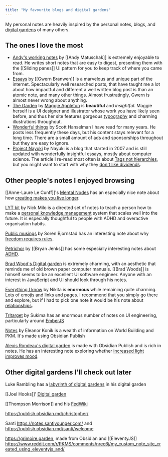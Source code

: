 ```yaml
---
title: "My favourite blogs and digital gardens"
---
```


My personal notes are heavily inspired by the personal notes, blogs, and [digital gardens](notes/digital%20garden.md) of many others.

## The ones I love the most

- [Andy's working notes](https://notes.andymatuschak.org/About_these_notes) by [[Andy Matuschak]]  is extremely enjoyable to read. He writes short notes that are easy to digest, presenting them with the  [[Sliding panes]] UI pattern for you to keep track of where you came from.
- [Essays](https://www.gwern.net/index) by [[Gwern Branwen]] is a marvelous and unique part of the internet. Spectacularly well researched posts, that have taught me a lot about how impactful and different a well written blog post is than an atomic note, and many other things. Almost frustratingly, Gwern is almost never wrong about anything.
 - [The Garden](https://maggieappleton.com/garden) by [Maggie Appleton](notes/Maggie%20Appleton) is **beautiful** and *insightful*. Maggie herself is a UI designer and illustrator whose work you have likely seen before, and thus her site features gorgeous [typography](notes/typography) and charming illustrations throughout.
 - [Wonderful things](https://www.hanselman.com/blog/) by Scott Hanselman I have read for many years. He posts less frequently these days, but his content stays relevant for a long time. There are a small amount of ads and sponsorships throughout but they are easy to ignore.
 - [Project Nayuki](https://www.nayuki.io/) by Nayuki is a blog that started in 2007 and is still updated with wonderfully insightful essays, mostly about computer science. The article I re-read most often is about [Tags not hierarchies](https://www.nayuki.io/page/designing-better-file-organization-around-tags-not-hierarchies), but you might want to start with why they [don't like dividends](https://www.nayuki.io/page/i-dislike-dividends).

## Other people's notes I enjoyed browsing

[[Anne-Laure Le Cunff]]'s [Mental Nodes](https://www.mentalnodes.com/about)  has an especially nice note about how [creating makes you live longer](https://www.mentalnodes.com/living-beyond-your-expiration-date).

[LYT kit](https://notes.linkingyourthinking.com/%2B+Start+Here) by Nick Milo is  a directed set of notes to teach a person how to make a [personal knowledge management](notes/PKM) system that scales well into the future. It is especially thoughtful to people with ADHD and overactive organisation habits.

[Public musings](https://zettelkasten.sorenbjornstad.com/) by Soren Bjornstad has an interesting note about why  [freedom requires rules](https://zettelkasten.sorenbjornstad.com/#NoRulesNoFreedom).

[Petrichor](https://publish.obsidian.md/bryan-jenks/INDEX) by [[Bryan Jenks]] has some especially interesting notes about [ADHD](https://publish.obsidian.md/bryan-jenks/Z/ADHD).

[Brad Wood's Digital garden](https://garden.bradwoods.io/) is extremely charming, with an aesthetic that reminds me of old brown paper computer manuals. [[Brad Woods]]  is himself seems to be an excellent UI software engineer. Anyone with an interest in JavaScript and UI should look through his notes.

[Everything I know](https://wiki.nikitavoloboev.xyz/) by Nikita is **enormous** while remaining quite charming. Lots of emojis and links and pages. I recommend that you simply go there and explore, but if I had to pick one note it would be his note about [relationships](https://wiki.nikiv.dev/relationships/).

[Tritarget](https://tritarget.org/) by Sukima has an enormous number of notes on UI engineering, particularly around [EmberJS](notes/EmberJS)

[Notes](https://publish.obsidian.md/eleanorkonik/) by Eleanor Konik is a wealth of information on World Building and PKM. It's made using Obsidian Publish

[Alexis Rondeau's digital garden](https://publish.obsidian.md/alexisrondeau/) is made with Obsidian Publish and is rich in notes. He has an interesting note exploring whether [increased light improves mood](https://publish.obsidian.md/alexisrondeau/%E2%AD%90%EF%B8%8F+Happier+Through+Bright+Light+(Experiment)).

## Other digital gardens I'll check out later

Luke Rambling has a [labyrinth of digital gardens](https://lukerambling.de/gardens/) in his digital garden

[[Joel Hooks]]' [Digital garden](https://joelhooks.com/)

[[Thompson Morrison]] and his [FedWiki](https://thompson.wiki.innovateoregon.org/view/welcome-visitors)

https://publish.obsidian.md/christopher/

Santi https://notes.santiyounger.com/ and https://publish.obsidian.md/santi/welcome

https://grimoire.garden, made from Obsidian and [[EleventyJS]]
https://www.reddit.com/r/PKMS/comments/nrec6j/my_custom_note_site_created_using_eleventyjs_and/
